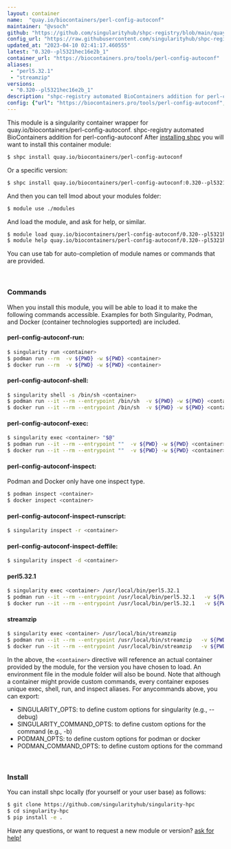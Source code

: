 ```yaml
---
layout: container
name:  "quay.io/biocontainers/perl-config-autoconf"
maintainer: "@vsoch"
github: "https://github.com/singularityhub/shpc-registry/blob/main/quay.io/biocontainers/perl-config-autoconf/container.yaml"
config_url: "https://raw.githubusercontent.com/singularityhub/shpc-registry/main/quay.io/biocontainers/perl-config-autoconf/container.yaml"
updated_at: "2023-04-10 02:41:17.460555"
latest: "0.320--pl5321hec16e2b_1"
container_url: "https://biocontainers.pro/tools/perl-config-autoconf"
aliases:
 - "perl5.32.1"
 - "streamzip"
versions:
 - "0.320--pl5321hec16e2b_1"
description: "shpc-registry automated BioContainers addition for perl-config-autoconf"
config: {"url": "https://biocontainers.pro/tools/perl-config-autoconf", "maintainer": "@vsoch", "description": "shpc-registry automated BioContainers addition for perl-config-autoconf", "latest": {"0.320--pl5321hec16e2b_1": "sha256:3ab164305261354c2e0b3df279a466ac5043770c1eeaa269d916976a2cedfba5"}, "tags": {"0.320--pl5321hec16e2b_1": "sha256:3ab164305261354c2e0b3df279a466ac5043770c1eeaa269d916976a2cedfba5"}, "docker": "quay.io/biocontainers/perl-config-autoconf", "aliases": {"perl5.32.1": "/usr/local/bin/perl5.32.1", "streamzip": "/usr/local/bin/streamzip"}}
---
```


This module is a singularity container wrapper for quay.io/biocontainers/perl-config-autoconf.
shpc-registry automated BioContainers addition for perl-config-autoconf
After [installing shpc](#install) you will want to install this container module:


```bash
$ shpc install quay.io/biocontainers/perl-config-autoconf
```

Or a specific version:

```bash
$ shpc install quay.io/biocontainers/perl-config-autoconf:0.320--pl5321hec16e2b_1
```

And then you can tell lmod about your modules folder:

```bash
$ module use ./modules
```

And load the module, and ask for help, or similar.

```bash
$ module load quay.io/biocontainers/perl-config-autoconf/0.320--pl5321hec16e2b_1
$ module help quay.io/biocontainers/perl-config-autoconf/0.320--pl5321hec16e2b_1
```

You can use tab for auto-completion of module names or commands that are provided.

<br>

### Commands

When you install this module, you will be able to load it to make the following commands accessible.
Examples for both Singularity, Podman, and Docker (container technologies supported) are included.

#### perl-config-autoconf-run:

```bash
$ singularity run <container>
$ podman run --rm  -v ${PWD} -w ${PWD} <container>
$ docker run --rm  -v ${PWD} -w ${PWD} <container>
```

#### perl-config-autoconf-shell:

```bash
$ singularity shell -s /bin/sh <container>
$ podman run --it --rm --entrypoint /bin/sh  -v ${PWD} -w ${PWD} <container>
$ docker run --it --rm --entrypoint /bin/sh  -v ${PWD} -w ${PWD} <container>
```

#### perl-config-autoconf-exec:

```bash
$ singularity exec <container> "$@"
$ podman run --it --rm --entrypoint ""  -v ${PWD} -w ${PWD} <container> "$@"
$ docker run --it --rm --entrypoint ""  -v ${PWD} -w ${PWD} <container> "$@"
```

#### perl-config-autoconf-inspect:

Podman and Docker only have one inspect type.

```bash
$ podman inspect <container>
$ docker inspect <container>
```

#### perl-config-autoconf-inspect-runscript:

```bash
$ singularity inspect -r <container>
```

#### perl-config-autoconf-inspect-deffile:

```bash
$ singularity inspect -d <container>
```


#### perl5.32.1

```bash
$ singularity exec <container> /usr/local/bin/perl5.32.1
$ podman run --it --rm --entrypoint /usr/local/bin/perl5.32.1   -v ${PWD} -w ${PWD} <container> -c " $@"
$ docker run --it --rm --entrypoint /usr/local/bin/perl5.32.1   -v ${PWD} -w ${PWD} <container> -c " $@"
```


#### streamzip

```bash
$ singularity exec <container> /usr/local/bin/streamzip
$ podman run --it --rm --entrypoint /usr/local/bin/streamzip   -v ${PWD} -w ${PWD} <container> -c " $@"
$ docker run --it --rm --entrypoint /usr/local/bin/streamzip   -v ${PWD} -w ${PWD} <container> -c " $@"
```



In the above, the `<container>` directive will reference an actual container provided
by the module, for the version you have chosen to load. An environment file in the
module folder will also be bound. Note that although a container
might provide custom commands, every container exposes unique exec, shell, run, and
inspect aliases. For anycommands above, you can export:

 - SINGULARITY_OPTS: to define custom options for singularity (e.g., --debug)
 - SINGULARITY_COMMAND_OPTS: to define custom options for the command (e.g., -b)
 - PODMAN_OPTS: to define custom options for podman or docker
 - PODMAN_COMMAND_OPTS: to define custom options for the command

<br>

### Install

You can install shpc locally (for yourself or your user base) as follows:

```bash
$ git clone https://github.com/singularityhub/singularity-hpc
$ cd singularity-hpc
$ pip install -e .
```

Have any questions, or want to request a new module or version? [ask for help!](https://github.com/singularityhub/singularity-hpc/issues)